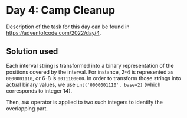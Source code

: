 # Day 4: Camp Cleanup

Description of the task for this day can be found in https://adventofcode.com/2022/day/4.

## Solution used

Each interval string is transformed into a binary representation of the positions covered by the interval. For instance, 2-4 is represented as `0000001110`, or 6-8 is `0011100000`. In order to transform those strings into actual binary values, we use `int('0000001110', base=2)` (which corresponds to integer 14). 

Then, `AND` operator is applied to two such integers to identify the overlapping part.
